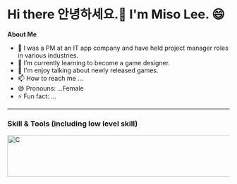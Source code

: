 # Hi there 안녕하세요.👋 I'm Miso Lee. 😄

**About Me**
- 👀 I was a PM at an IT app company and have held project manager roles in various industries.
- 🌱 I’m currently learning to become a game designer.
- 💞️ I'm enjoy talking about newly released games.
- 📫 How to reach me ...
- 😄 Pronouns: ...Female
- ⚡ Fun fact: ...


<hr>

### Skill & Tools (including low level skill)

<p align="left">
 <img src=https://github.com/misolee-IT/misolee/blob/738e7b283e527e28aeb16643ff93b64c68cbcfcc/images/pictures%20(1)%20%E1%84%87%E1%85%A9%E1%86%A8%E1%84%89%E1%85%A1%E1%84%87%E1%85%A9%E1%86%AB.jpg
 alt="C" width="1100" height="95"/>
</p>


<!---
misolee-IT/misolee-IT is a ✨ special ✨ repository because its `README.md` (this file) appears on your GitHub profile.
You can click the Preview link to take a look at your changes.
--->
